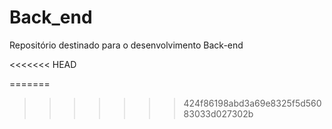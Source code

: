 ﻿# Back_end
Repositório destinado para o desenvolvimento Back-end


<<<<<<< HEAD
<!-- Last Deploy: 30/10/2025 18:00:51 -->
=======
<!-- Last Deploy: 30/10/2025 18:00:51 -->
<!-- Last Deploy: 30/10/2025 18:00:51 -->
>>>>>>> 424f86198abd3a69e8325f5d56083033d027302b
